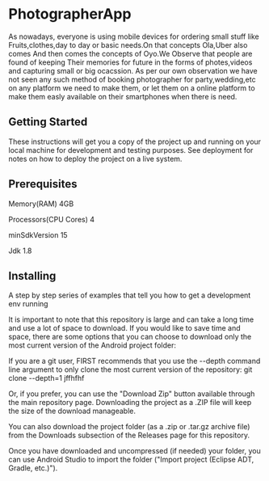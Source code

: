 # PhotographerApp
As nowadays, everyone is using mobile devices for ordering small stuff like Fruits,clothes,day to day or basic needs.On that concepts Ola,Uber also comes
And then comes the concepts of Oyo.We Observe that people are found of keeping Their memories for future in the forms of photes,videos and capturing small or big ocacssion.
As per our own observation we have not seen any such method of booking photographer for party,wedding,etc on any platform we need to make them,
or let them on a online platform to make them easly available on their smartphones when there is need.

## Getting Started
These instructions will get you a copy of the project up and running on your local machine for development and testing purposes. See deployment for notes on how to deploy the project on a live system.

## Prerequisites

Memory(RAM) 4GB

Processors(CPU Cores) 4

minSdkVersion 15

Jdk 1.8

## Installing
A step by step series of examples that tell you how to get a development env running


It is important to note that this repository is large and can take a long time and use a lot of space to download. If you would like to save time and space, there are some options that you can choose to download only the most current version of the Android project folder:

If you are a git user, FIRST recommends that you use the --depth command line argument to only clone the most current version of the repository:
            git clone --depth=1 jffhfhf

Or, if you prefer, you can use the "Download Zip" button available through the main repository page. Downloading the project as a .ZIP file will keep the size of the download manageable.

You can also download the project folder (as a .zip or .tar.gz archive file) from the Downloads subsection of the Releases page for this repository.

Once you have downloaded and uncompressed (if needed) your folder, you can use Android Studio to import the folder ("Import project (Eclipse ADT, Gradle, etc.)").
